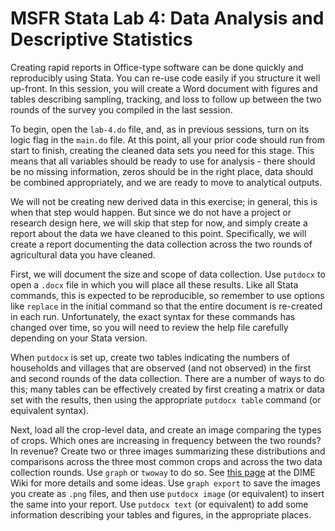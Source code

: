 # MSFR Stata Lab 4: Data Analysis and Descriptive Statistics

Creating rapid reports in Office-type software can be done quickly and reproducibly using Stata. You can re-use code easily if you structure it well up-front. In this session, you will create a Word document with figures and tables describing sampling, tracking, and loss to follow up between the two rounds of the survey you compiled in the last session.

To begin, open the `lab-4.do` file, and, as in previous sessions, turn on its logic flag in the `main.do` file. At this point, all your prior code should run from start to finish, creating the cleaned data sets you need for this stage. This means that all variables should be ready to use for analysis - there should be no missing information, zeros should be in the right place, data should be combined appropriately, and we are ready to move to analytical outputs.

We will not be creating new derived data in this exercise; in general, this is when that step would happen. But since we do not have a project or research design here, we will skip that step for now, and simply create a report about the data we have cleaned to this point. Specifically, we will create a report documenting the data collection across the two rounds of agricultural data you have cleaned.

First, we will document the size and scope of data collection. Use `putdocx` to open a `.docx` file in which you will place all these results. Like all Stata commands, this is expected to be reproducible, so remember to use options like `replace` in the initial command so that the entire document is re-created in each run. Unfortunately, the exact syntax for these commands has changed over time, so you will need to review the help file carefully depending on your Stata version.

When `putdocx` is set up, create two tables indicating the numbers of households and villages that are observed (and not observed) in the first and second rounds of the data collection. There are a number of ways to do this; many tables can be effectively created by first creating a matrix or data set with the results, then using the appropriate `putdocx table` command (or equivalent syntax).

Next, load all the crop-level data, and create an image comparing the types of crops. Which ones are increasing in frequency between the two rounds? In revenue? Create two or three images summarizing these distributions and comparisons across the three most common crops and across the two data collection rounds. Use `graph` or  `twoway` to do so. See [this page](https://dimewiki.worldbank.org/Stata_Coding_Practices:_Visualization) at the DIME Wiki for more details and some ideas. Use `graph export` to save the images you create as `.png` files, and then use `putdocx image` (or equivalent) to insert the same into your report. Use `putdocx text` (or equivalent) to add some information describing your tables and figures, in the appropriate places.
